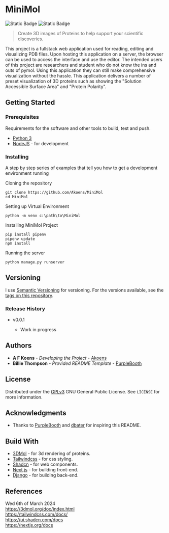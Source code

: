 # MiniMol
![Static Badge](https://img.shields.io/badge/version-v0.0.1-red)
![Static Badge](https://img.shields.io/badge/license-GPLv3-Green?style=flat-square)
> Create 3D images of Proteins to help support your scientific discoveries.

This project is a fullstack web application used for reading, editing and visualizing PDB files.
Upon hosting this application on a server, the browser can be used to access the interface and use the editor.
The intended users of this project are researchers and student who do not know the ins and outs of pymol.
Using this application they can still make comprehensive visualization without the hassle.
This application delivers a number of preset visualization of 3D proteins such as showing the "Solution Accessible Surface Area" and "Protein Polarity".


## Getting Started

[//]: # (These instructions will give you a copy of the project up and running on)

[//]: # (your local machine for development and testing purposes. See deployment)

[//]: # (for notes on deploying the project on a live system.)

### Prerequisites

Requirements for the software and other tools to build, test and push. 
- [Python 3](https://www.python.org/downloads/)
- [NodeJS](https://nodejs.org/en) - for development

### Installing

A step by step series of examples that tell you how to get a development
environment running

Cloning the repository
```shell
git clone https://github.com/Akoens/MiniMol
cd MiniMol
```

Setting up Virtual Environment
```shell
python -m venv c:\path\to\MiniMol
```

Installing MiniMol Project

[//]: # (pip install minimol)
```shell
pip install pipenv
pipenv update
npm install
```

Running the server
```shell
python manage.py runserver
```

[//]: # (End with an example of getting some data out of the system or using it)

[//]: # (for a little demo)

[//]: # (## Running the tests)

[//]: # ()
[//]: # (Explain how to run the automated tests for this system)

[//]: # ()
[//]: # (### Sample Tests)

[//]: # ()
[//]: # (Explain what these tests test and why)

[//]: # ()
[//]: # (    Give an example)

[//]: # ()
[//]: # (### Style test)

[//]: # ()
[//]: # (Checks if the best practices and the right coding style has been used.)

[//]: # ()
[//]: # (    Give an example)

[//]: # (## Deployment)

[//]: # ()
[//]: # (Add additional notes to deploy this on a live system)


## Versioning

I use [Semantic Versioning](http://semver.org/) for versioning. For the versions
available, see the [tags on this
repository](https://github.com/Akoens/MiniMol/tags).

### Release History

[//]: # ()
[//]: # (* v0.2.1)

[//]: # (    * CHANGE: Update docs &#40;module code remains unchanged&#41;)

[//]: # (* v0.2.0)

[//]: # (    * CHANGE: Remove `setDefaultXYZ&#40;&#41;`)

[//]: # (    * ADD: Add `init&#40;&#41;`)

[//]: # (* v0.1.1)

[//]: # (    * FIX: Crash when calling `baz&#40;&#41;` &#40;Thanks @GenerousContributorName!&#41;)

[//]: # (* v0.1.0)

[//]: # (    * The first proper release)

[//]: # (    * CHANGE: Rename `foo&#40;&#41;` to `bar&#40;&#41;`)

* v0.0.1

    * Work in progress

## Authors

  - **A F Koens** - *Developing the Project* - 
    [Akoens](https://github.com/Akoens/MiniMol)
  - **Billie Thompson** - *Provided README Template* -
    [PurpleBooth](https://github.com/PurpleBooth)

[//]: # ()
[//]: # (See also the list of)

[//]: # ([contributors]&#40;https://github.com/PurpleBooth/a-good-readme-template/contributors&#41;)

[//]: # (who participated in this project.)

## License
Distributed under the [GPLv3](LICENSE) GNU General Public License. See ``LICENSE`` for more information.


## Acknowledgments

  - Thanks to [PurpleBooth](https://github.com/PurpleBooth) 
    and [dbater](https://github.com/dbader) for inspiring this README. 

## Build With
- [3DMol](http://3dmol.csb.pitt.edu/) - for 3d rendering of proteins.  
- [Tailwindcss](https://tailwindcss.com/) - for css styling.  
- [Shadcn](https://ui.shadcn.com/) - for web components.
- [Next.js](https://nextjs.org/) - for building front-end.
- [Django](https://www.djangoproject.com/) - for building back-end.

## References
Wed 6th of March 2024  
https://3dmol.org/doc/index.html  
https://tailwindcss.com/docs/  
https://ui.shadcn.com/docs  
https://nextjs.org/docs



